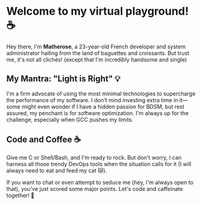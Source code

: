 # Welcome to my virtual playground! ☕️

Hey there, I'm **Matherose**, a 23-year-old French developer and system administrator hailing from the land of baguettes and croissants. But trust me, it's not all clichés! (except that I'm incredibly handsome and single)

## My Mantra: "Light is Right" 💡

I'm a firm advocate of using the most minimal technologies to supercharge the performance of my software. I don't mind investing extra time in it—some might even wonder if I have a hidden passion for BDSM, but rest assured, my penchant is for software optimization. I'm always up for the challenge, especially when GCC pushes my limits.

## Code and Coffee ☕️

Give me C or Shell/Bash, and I'm ready to rock. But don't worry, I can harness all those trendy DevOps tools when the situation calls for it (I will always need to eat and feed my cat 😿). 

If you want to chat or even attempt to seduce me (hey, I'm always open to that), you've just scored some major points. Let's code and caffeinate together! 🚀
